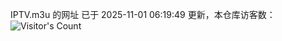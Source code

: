 IPTV.m3u 的网址 已于 2025-11-01 06:19:49 更新，本仓库访客数：![Visitor's Count](https://profile-counter.glitch.me/hero1898_tv/count.svg)
